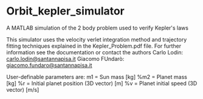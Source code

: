 # Orbit_kepler_simulator
A MATLAB simulation of the 2 body problem used to verify Kepler's laws

This simulator uses the velocity verlet integration method and trajectory fitting techniques explained in the Kepler_Problem.pdf file.
For further information see the documentation or contact the authors
Carlo Lodin: carlo.lodin@santannapisa.it
Giacomo FUndarò: giacomo.fundaro@santannapisa.it

User-definable parameters are:
m1 = Sun mass [kg]
%m2 = Planet mass [kg]
%r = Initial planet position (3D vector) [m]
%v = Planet initial speed (3D vector) [m/s]
